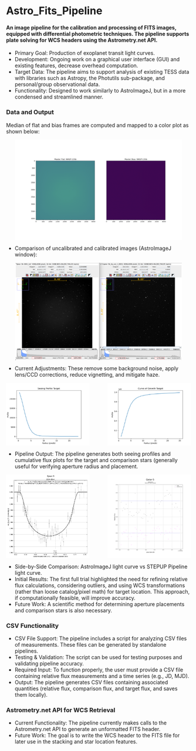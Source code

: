 # Astro_Fits_Pipeline
#### An image pipeline for the calibration and processing of FITS images, equipped with differential photometric techniques. The pipeline supports plate solving for WCS headers using the Astrometry.net API.

- Primary Goal: Production of exoplanet transit light curves.
- Development: Ongoing work on a graphical user interface (GUI) and existing features, decrease overhead computation.
- Target Data: The pipeline aims to support analysis of existing TESS data with libraries such as Astropy, the Photutils sub-package, and personal/group observational data.
- Functionality: Designed to work similarly to AstroImageJ, but in a more condensed and streamlined manner.

### Data and Output
Median of flat and bias frames are computed and mapped to a color plot as shown below:

<div style="display: flex; justify-content: center;"> <img src="./static/master_frames.png" width="90.25%" alt="flat/bias"/> </div>

- Comparison of uncalibrated and calibrated images (AstroImageJ window):

<div style="display: flex; justify-content: center;"> <img src="./static/comparison.png" width="90.25%" alt="flat/bias"/> </div>

- Current Adjustments: These remove some background noise, apply lens/CCD corrections, reduce vignetting, and mitigate haze.

<div style="display: flex; justify-content: space-between;"> <img src="./static/sp.png" width="45%" alt="SP Image"/> <img src="./static/test.png" width="45%" alt="Test Image"/> </div>

- Pipeline Output: The pipeline generates both seeing profiles and cumulative flux plots for the target and comparison stars (generally useful for verifying aperture radius and placement.

<div style="display: flex; justify-content: space-between;"> 
  <img src="./static/Qatar-5AIJ.png" width="45%" alt="Qatar-5 AstroImageJ"/> <img src="./static/Qatar-5.png" width="45%" alt="Qatar-5 Pipeline"/> 
</div>

- Side-by-Side Comparison: AstroImageJ light curve vs STEPUP Pipeline light curve.
- Initial Results: The first full trial highlighted the need for refining relative flux calculations, considering outliers, and using WCS transformations (rather than loose catalog/pixel math) for target location. This approach, if computationally feasible, will improve accuracy.
- Future Work: A scientific method for determining aperture placements and comparison stars is also necessary.

### CSV Functionality
- CSV File Support: The pipeline includes a script for analyzing CSV files of measurements. These files can be generated by standalone pipelines.
- Testing & Validation: The script can be used for testing purposes and validating pipeline accuracy.
- Required Input: To function properly, the user must provide a CSV file containing relative flux measurements and a time series (e.g., JD, MJD).
- Output: The pipeline generates CSV files containing associated quantities (relative flux, comparison flux, and target flux, and saves them locally).
### Astrometry.net API for WCS Retrieval
- Current Functionality: The pipeline currently makes calls to the Astrometry.net API to generate an unformatted FITS header.
- Future Work: The goal is to write the WCS header to the FITS file for later use in the stacking and star location features.
